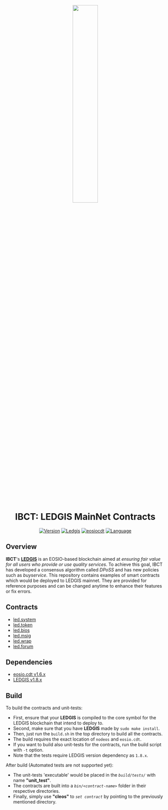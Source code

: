 <p align="center">
   <img width=40% src="https://user-images.githubusercontent.com/25478540/200444314-e2180ca2-caa8-4a34-86ea-7b205045cd63.png">
</p>

<h1 align="center">IBCT: LEDGIS MainNet Contracts</h1>

<div align="center">

[![Version](https://img.shields.io/badge/version-1.7.0-6fc5fb.svg)](https://github.com/ibct-dev/led.public.contracts/tree/v1.7.x/)
[![Ledgis](https://img.shields.io/badge/led-1.8.4-010e20.svg)](https://github.com/ibct-dev/LEDGIS/tree/v1.8.4/)
[![eosiocdt](https://img.shields.io/badge/eosiocdt-1.6.3-2ca045.svg)](https://github.com/EOSIO/eosio.cdt/tree/v1.6.3/)
[![Language](https://img.shields.io/badge/language-C++-d80089.svg)](http://www.cplusplus.com/)

</div>

## Overview

**IBCT**'s **[LEDGIS](https://github.com/ibct-dev/LEDGIS)** is an EOSIO-based blockchain aimed at _ensuring fair value for all users who provide or use quality services_. To achieve this goal, IBCT has developed a consensus algorithm called _DPoSS_ and has new policies such as _buyservice_. This repository contains examples of smart contracts which would be deployed to LEDGIS mainnet. They are provided for reference purposes and can be changed anytime to enhance their features or fix errors.

## Contracts

-   [led.system](https://github.com/ibct-dev/led.public.contracts/tree/master/contracts/led.system)
-   [led.token](https://github.com/ibct-dev/led.public.contracts/tree/master/contracts/led.token)
-   [led.bios](https://github.com/ibct-dev/led.public.contracts/tree/master/contracts/led.bios)
-   [led.msig](https://github.com/ibct-dev/led.public.contracts/tree/master/contracts/led.msig)
-   [led.wrap](https://github.com/ibct-dev/led.public.contracts/tree/master/contracts/led.wrap)
-   [led.forum](https://github.com/ibct-dev/led.public.contracts/tree/master/contracts/led.forum)

## Dependencies

-   [eosio.cdt v1.6.x](https://github.com/EOSIO/eosio.cdt/releases/tag/v1.6.3)
-   [LEDGIS v1.8.x](https://github.com/ibct-dev/LEDGIS/releases/tag/v1.8.4)

## Build

To build the contracts and unit-tests:

-   First, ensure that your **LEDGIS** is compiled to the core symbol for the LEDGIS blockchain that intend to deploy to.
-   Second, make sure that you have **LEDGIS** made by `sudo make install`.
-   Then, just run the `build.sh` in the top directory to build all the contracts.
-   The build requires the exact location of `nodeos` and `eosio.cdt`.
-   If you want to build also unit-tests for the contracts, run the build script with `-t` option.
-   Note that the tests require LEDGIS version dependency as `1.8.x`.

After build (Automated tests are not supported yet):

-   The unit-tests 'executable' would be placed in the _`build/tests/`_ with name **"unit_test"**.
-   The contracts are built into a _`bin/<contract-name>`_ folder in their respective directories.
-   Finally, simply use **"cleos"** to _`set contract`_ by pointing to the previously mentioned directory.
